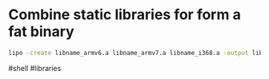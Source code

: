 # Combine static libraries for form a fat binary

```sh
lipo -create libname_armv6.a libname_armv7.a libname_i368.a -output libname.a
```

#shell #libraries